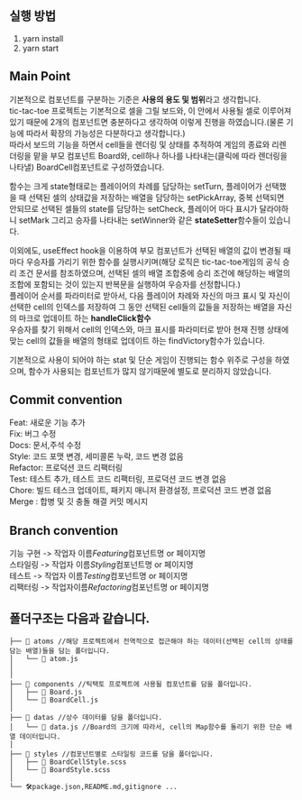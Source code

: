 ## **실행 방법**

1. yarn install
2. yarn start

## **Main Point**

기본적으로 컴포넌트를 구분하는 기준은 **사용의 용도 및 범위**라고 생각합니다.  
tic-tac-toe 프로젝트는 기본적으로 셀을 그릴 보드와, 이 안에서 사용될 셀로 이루어져있기 때문에 2개의 컴포넌트면 충분하다고 생각하여 이렇게 진행을 하였습니다.(물론 기능에 따라서 확장의 가능성은 다분하다고 생각합니다.)  
따라서 보드의 기능을 하면서 cell들을 렌더링 및 상태를 추적하여 게임의 종료와 리렌더링을 맡을 부모 컴포넌트 Board와, cell하나 하나를 나타내는(클릭에 따라 렌더링을 나타낼) BoardCell컴포넌트로 구성하였습니다.

함수는 크게 state형태로는 플레이어의 차례를 담당하는 setTurn, 플레이어가 선택했을 때 선택된 셀의 상태값을 저장하는 배열을 담당하는 setPickArray, 중복 선택되면 안되므로 선택된 셀들의 state를 담당하는 setCheck, 플레이어 마다 표시가 달라야하니 setMark 그리고 승자를 나타내는 setWinner와 같은 **stateSetter**함수들이 있습니다.

이외에도, useEffect hook을 이용하여 부모 컴포넌트가 선택된 배열의 값이 변경될 때 마다 우승자를 가리기 위한 함수를 실행시키며(해당 로직은 tic-tac-toe게임의 공식 승리 조건 문서를 참조하였으며, 선택된 셀의 배열 조합중에 승리 조건에 해당하는 배열의 조합에 포함되는 것이 있는지 반복문을 실행하여 우승자를 선정합니다.)  
플레이어 순서를 파라미터로 받아서, 다음 플레이어 차례와 자신의 마크 표시 및 자신이 선택한 cell의 인덱스를 저장하여 그 동안 선택된 cell들의 값들을 저장하는 배열을 자신의 마크로 업데이트 하는 **handleClick함수**  
우승자를 찾기 위해서 cell의 인덱스와, 마크 표시를 파라미터로 받아 현재 진행 상태에 맞는 cell의 값들을 배열의 형태로 업데이트 하는 findVictory함수가 있습니다.

기본적으로 사용이 되어야 하는 stat 및 단순 게임이 진행되는 함수 위주로 구성을 하였으며, 함수가 사용되는 컴포넌트가 많지 않기때문에 별도로 분리하지 않았습니다.

## **Commit convention**

Feat: 새로운 기능 추가  
Fix: 버그 수정  
Docs: 문서,주석 수정  
Style: 코드 포맷 변경, 세미콜론 누락, 코드 변경 없음  
Refactor: 프로덕션 코드 리팩터링  
Test: 테스트 추가, 테스트 코드 리팩터링, 프로덕션 코드 변경 없음  
Chore: 빌드 테스크 업데이트, 패키지 매니저 환경설정, 프로덕션 코드 변경 없음  
Merge : 합병 및 깃 충돌 해결 커밋 메시지

## **Branch convention**

기능 구현 -> 작업자 이름*Featuring*컴포넌트명 or 페이지명  
스타일링 -> 작업자 이름*Styling*컴포넌트명 or 페이지명  
테스트 -> 작업자 이름*Testing*컴포넌트명 or 페이지명  
리팩터링 -> 작업자이름*Refactoring*컴포넌트명 or 페이지명

## **폴더구조**는 다음과 같습니다.

```
├── 📂 atoms //해당 프로젝트에서 전역적으로 접근해야 하는 데이터(선택된 cell의 상태를 담는 배열)들을 담는 폴더입니다.
│   └── 📝 atom.js
│
│
├── 📂 components //틱택토 프로젝트에 사용될 컴포넌트를 담을 폴더입니다.
│   ├── 📝 Board.js
│   └── 📝 BoardCell.js
│
├── 📂 datas //상수 데이터를 담을 폴더입니다.
│   └── 📝 data.js //Board의 크기에 따라서, cell의 Map함수를 돌리기 위한 단순 배열 데이터입니다.
│
├── 📂 styles //컴포넌트별로 스타일링 코드를 담을 폴더입니다.
│   ├── 📝 BoardCellStyle.scss
│   └── 📝 BoardStyle.scss
│
└── 🛠package.json,README.md,gitignore ...

```
